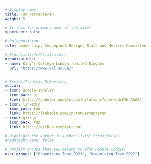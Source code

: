 ```yaml
---
# Display name
title: Tom Vercauteren
weight: 5

# Is this the primary user of the site?
superuser: false

# Role/position
role: Leadership, Conceptual Design, Stats and Metrics Committee

# Organizations/Affiliations
organizations:
- name: King's College London, United Kingdom
  url: "https://www.kcl.ac.uk/"


# Social/Academic Networking
social:
- icon: google-scholar
  icon_pack: ai
  link: https://scholar.google.com/citations?user=zduEJkcAAAAJ
- icon: linkedin
  icon_pack: fab
  link: https://linkedin.com/in/tomvercauteren
- icon: github
  icon_pack: fab
  link: https://github.com/tvercaut

# Highlight the author in author lists? (true/false)
#highlight_name: false

# Project groups that you belong to (for People widget)
user_groups: ["Organising Team 2021", "Organising Team 2022"]
---
```


